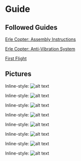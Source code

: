 # Guide

## Followed Guides

[Erle Copter: Assembly Instructions](http://docs.erlerobotics.com/erle_robots/erle_copter/assembly/erle_brain_2/EN)

[Erle Copter: Anti-Vibration System](http://docs.erlerobotics.com/brains/erle-brain-3/anti-vibration_system)

[First Flight](http://docs.erlerobotics.com/erle_robots/erle_copter/first_flight)

## Pictures

Inline-style: 
![alt text](https://github.com/FabianSchuessler/DroneProject/images/20180905_093011.jpg "After (Step 6) ESCs and before (Step 5) Fixing the Erle-Brain 2 (1/3)")

Inline-style: 
![alt text](https://github.com/FabianSchuessler/DroneProject/images/20180905_093014.jpg "After (Step 6) ESCs and before (Step 5) Fixing the Erle-Brain 2 (2/3)")

Inline-style: 
![alt text](https://github.com/FabianSchuessler/DroneProject/images/20180905_093017.jpg "After (Step 6) ESCs and before (Step 5) Fixing the Erle-Brain 2 (3/3)")

Inline-style: 
![alt text](https://github.com/FabianSchuessler/DroneProject/images/20180905_100247.jpg "After (Step 5) Fixing the Erle-Brain 2")

Inline-style: 
![alt text](https://github.com/FabianSchuessler/DroneProject/images/20180905_100249.jpg "After (Step 5) Fixing the Erle-Brain 2")

Inline-style: 
![alt text](https://github.com/FabianSchuessler/DroneProject/images/20180905_100643.jpg "(Step 6.3) Connecting the ESCs to the Erle-Brain 2")

Inline-style: 
![alt text](https://github.com/FabianSchuessler/DroneProject/images/20180905_100646.jpg "(Step 6.3) Connecting the ESCs to the Erle-Brain 2")

Inline-style: 
![alt text](https://github.com/FabianSchuessler/DroneProject/images/20180905_121226.jpg "After the assembly, view of the drone's user interface")



